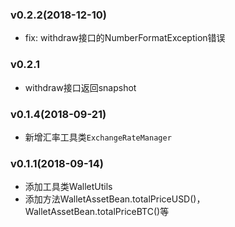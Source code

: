 ### v0.2.2(2018-12-10)
* fix: withdraw接口的NumberFormatException错误

### v0.2.1
* withdraw接口返回snapshot

### v0.1.4(2018-09-21)
* 新增汇率工具类`ExchangeRateManager`

### v0.1.1(2018-09-14)
* 添加工具类WalletUtils
* 添加方法WalletAssetBean.totalPriceUSD()， WalletAssetBean.totalPriceBTC()等